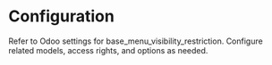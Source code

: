 # Configuration

Refer to Odoo settings for base_menu_visibility_restriction. Configure related models, access rights, and options as needed.
